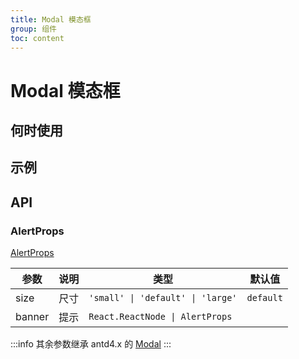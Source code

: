 ```yaml
---
title: Modal 模态框
group: 组件
toc: content
---
```


# Modal 模态框

## 何时使用

## 示例

<code src="./demos/basic/basic.tsx" title="高度限制 600px"></code>
<code src="./demos/basic/size.tsx" title="尺寸"></code>
<code src="./demos/basic/banner.tsx" title="支持 banner"></code>
<code src="./demos/basic/bannerProps.tsx" title="支持传 banner 的 Props 属性"></code>

## API

### AlertProps

[AlertProps](https://4x-ant-design.antgroup.com/components/alert-cn/#API)

| 参数   | 说明 | 类型                              | 默认值    |
| ------ | ---- | --------------------------------- | --------- |
| size   | 尺寸 | `'small' \| 'default' \| 'large'` | `default` |
| banner | 提示 | `React.ReactNode \| AlertProps`   |           |

:::info
其余参数继承 antd4.x 的 [Modal](https://4x.ant.design/components/modal-cn/#API)
:::
